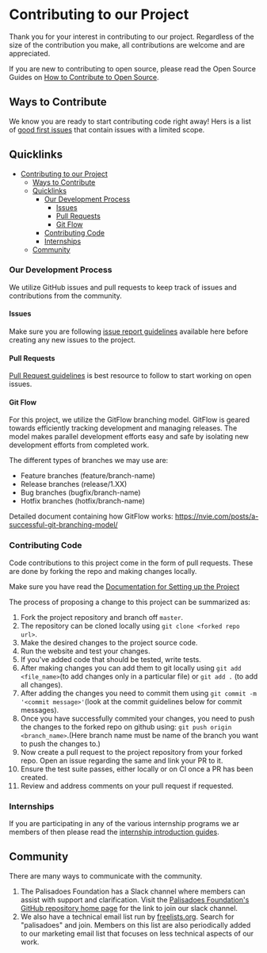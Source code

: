 # Contributing to our Project
Thank you for your interest in contributing to our project. Regardless of the size of the contribution you make, all contributions are welcome and are appreciated.

If you are new to contributing to open source, please read the Open Source Guides on [How to Contribute to Open Source](https://opensource.guide/how-to-contribute/).

## Ways to Contribute
We know you are ready to start contributing code right away! Hers is a list of [good first issues](https://github.com/PalisadoesFoundation/developer-docs/labels/good%20first%20issue) that contain issues with a limited scope.

## Quicklinks

- [Contributing to our Project](#contributing-to-our-project)
  - [Ways to Contribute](#ways-to-contribute)
  - [Quicklinks](#quicklinks)
    - [Our Development Process](#our-development-process)
      - [Issues](#issues)
      - [Pull Requests](#pull-requests)
      - [Git Flow](#git-flow)
    - [Contributing Code](#contributing-code)
    - [Internships](#internships)
  - [Community](#community)



### Our Development Process
We utilize GitHub issues and pull requests to keep track of issues and contributions from the community.

#### Issues
Make sure you are following [issue report guidelines](ISSUE_GUIDELINES.md) available here before creating any new issues to the project.

#### Pull Requests
[Pull Request guidelines](PR_GUIDELINES.md) is best resource to follow to start working on open issues.

#### Git Flow
For this project, we utilize the GitFlow branching model. GitFlow is geared towards efficiently tracking development and managing releases. The model makes parallel development efforts easy and safe by isolating new development efforts from completed work.

The different types of branches we may use are:
* Feature branches (feature/branch-name)
* Release branches (release/1.XX)
* Bug branches  (bugfix/branch-name)
* Hotfix branches (hotfix/branch-name)

Detailed document containing how GitFlow works: https://nvie.com/posts/a-successful-git-branching-model/

### Contributing Code
Code contributions to this project come in the form of pull requests. These are done by forking the repo and making changes locally.

Make sure you have read the [Documentation for Setting up the Project](https://github.com/PalisadoesFoundation/developer-docs#readme)

The process of proposing a change to this project can be summarized as:
1. Fork the project repository and branch off `master`.
2. The repository can be cloned locally using `git clone <forked repo url>`.
3. Make the desired changes to the project source code.
4. Run the website and test your changes.
5. If you've added code that should be tested, write tests.
6. After making changes you can add them to git locally using `git add <file_name>`(to add changes only in a particular file) or `git add .` (to add all changes).
7. After adding the changes you need to commit them using `git commit -m '<commit message>'`(look at the commit guidelines below for commit messages).
8. Once you have successfully commited your changes, you need to push the changes to the forked repo on github using: `git push origin <branch_name>`.(Here branch name must be name of the branch you want to push the changes to.)
9. Now create a pull request to the project repository from your forked repo. Open an issue regarding the same and link your PR to it.
10. Ensure the test suite passes, either locally or on CI once a PR has been created.
11. Review and address comments on your pull request if requested.

### Internships
If you are participating in any of the various internship programs we ar members of then please read the [internship introduction guides](https://developer.palisadoes.org/docs/category/internships).

## Community
There are many ways to communicate with the community.

1. The Palisadoes Foundation has a Slack channel where members can assist with support and clarification. Visit the [Palisadoes Foundation's GitHub repository home page](https://github.com/PalisadoesFoundation) for the link to join our slack channel.
2. We also have a technical email list run by [freelists.org](https://www.freelists.org/). Search for "palisadoes" and join. Members on this list are also periodically added to our marketing email list that focuses on less technical aspects of our work.
